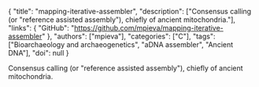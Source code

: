 {
  "title": "mapping-iterative-assembler",
  "description": ["Consensus calling (or \"reference assisted assembly\"), chiefly of ancient mitochondria."],
  "links": {
    "GitHub": "https://github.com/mpieva/mapping-iterative-assembler"
  },
  "authors": ["mpieva"],
  "categories": ["C"],
  "tags": ["Bioarchaeology and archaeogenetics", "aDNA assembler", "Ancient DNA"],
  "doi": null
}

<!-- Generated by csv2md.R – do not edit by hand -->

Consensus calling (or "reference assisted assembly"), chiefly of ancient mitochondria.
